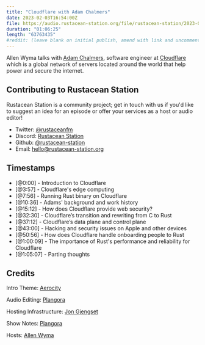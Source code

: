 ```yaml
---
title: "Cloudflare with Adam Chalmers"
date: 2023-02-03T16:54:00Z
file: https://audio.rustacean-station.org/file/rustacean-station/2023-02-03-adam-chalmers.mp3
duration: "01:06:25"
length: "63763435"
#reddit: (leave blank on initial publish, amend with link and uncomment this line after Reddit thread has been posted)
---
```

Allen Wyma talks with [Adam Chalmers](https://maxwellflitton.com/), software engineer at [Cloudflare](https://www.cloudflare.com/) which is a global network of servers located around the world that help power and secure the internet.

## Contributing to Rustacean Station

Rustacean Station is a community project; get in touch with us if you'd like to suggest an idea for an episode or offer your services as a host or audio editor!

- Twitter: [@rustaceanfm](https://twitter.com/rustaceanfm)
- Discord: [Rustacean Station](https://discord.gg/cHc3Gyc)
- Github: [@rustacean-station](https://github.com/rustacean-station/)
- Email: [hello@rustacean-station.org](mailto:hello@rustacean-station.org)

## Timestamps
- [@0:00] - Introduction to Cloudflare
- [@3:57] - Cloudflare's edge computing
- [@7:56] - Running Rust binary on Cloudflare
- [@10:36] - Adams' background and work history
- [@15:12] - How does Cloudflare provide web security?
- [@32:30] - Cloudflare’s transition and rewriting from C to Rust
- [@37:12] - Cloudflare’s data plane and control plane
- [@43:00] - Hacking and security issues on Apple and other devices
- [@50:56] - How does Cloudflare handle onboarding people to Rust
- [@1:00:09] - The importance of Rust's performance and reliability for Cloudflare
- [@1:05:07] - Parting thoughts

## Credits
Intro Theme: [Aerocity](https://twitter.com/AerocityMusic)

Audio Editing: [Plangora](https://twitter.com/plangora)

Hosting Infrastructure: [Jon Gjengset](https://twitter.com/jonhoo/)

Show Notes: [Plangora](https://twitter.com/plangora)

Hosts: [Allen Wyma](https://twitter.com/allenwyma)
